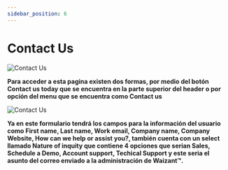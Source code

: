 ```yaml
---
sidebar_position: 6
---
```


# Contact Us

![Contact Us](/img/store-usuario/13.png)

**Para acceder a esta pagina existen dos formas\, por medio del botón Contact us today que se encuentra en la parte superior del header o por opción del menu que se encuentra como Contact us**

![Contact Us](/img/store-usuario/14.png)

**Ya en este formulario tendrá los campos para la información del usuario como First name, Last name, Work email, Company name, Company Website, How can we help or assist you?, también cuenta con un select llamado Nature of inquity que contiene 4 opciones que serian Sales, Schedule a Demo, Account support, Techical Support y este seria el asunto del correo enviado a la administración de Waizant™.**
